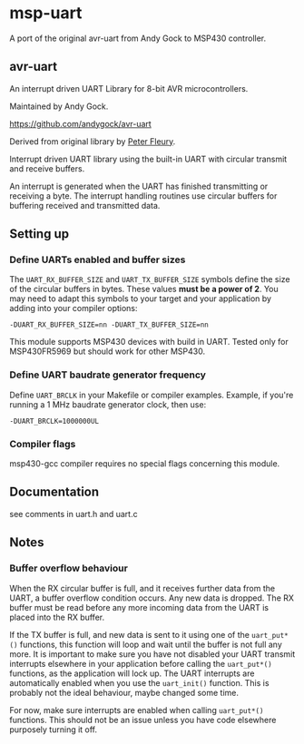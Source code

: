 # msp-uart

A port of the original avr-uart from Andy Gock to MSP430 controller.

## avr-uart

An interrupt driven UART Library for 8-bit AVR microcontrollers.

Maintained by Andy Gock.

<https://github.com/andygock/avr-uart>

Derived from original library by [Peter Fleury](http://www.peterfleury.epizy.com/avr-software.html).

Interrupt driven UART library using the built-in UART with circular transmit and receive buffers.

An interrupt is generated when the UART has finished transmitting or
receiving a byte. The interrupt handling routines use circular buffers
for buffering received and transmitted data.

## Setting up

### Define UARTs enabled and buffer sizes

The `UART_RX_BUFFER_SIZE` and `UART_TX_BUFFER_SIZE` symbols define
the size of the circular buffers in bytes.
These values **must be a power of 2**.
You may need to adapt this symbols to your target and your application by adding into your compiler options:

    -DUART_RX_BUFFER_SIZE=nn -DUART_TX_BUFFER_SIZE=nn

This module supports MSP430 devices with build in UART.
Tested only for MSP430FR5969 but should work for other MSP430.

### Define UART baudrate generator frequency

Define `UART_BRCLK` in your Makefile or compiler examples.
Example, if you're running a 1 MHz baudrate generator clock, then use:

    -DUART_BRCLK=1000000UL

### Compiler flags

msp430-gcc compiler requires no special flags concerning this module.

## Documentation

see comments in uart.h and uart.c

## Notes

### Buffer overflow behaviour

When the RX circular buffer is full, and it receives further data from the UART, a buffer overflow condition occurs. Any new data is dropped. The RX buffer must be read before any more incoming data from the UART is placed into the RX buffer.

If the TX buffer is full, and new data is sent to it using one of the `uart_put*()` functions, this function will loop and wait until the buffer is not full any more. It is important to make sure you have not disabled your UART transmit interrupts elsewhere in your application before calling the `uart_put*()` functions, as the application will lock up. The UART interrupts are automatically enabled when you use the `uart_init()` function. This is probably not the ideal behaviour, maybe changed some time.

For now, make sure interrupts are enabled when calling `uart_put*()` functions. This should not be an issue unless you have code elsewhere purposely turning it off.
